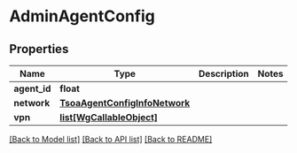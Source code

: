# AdminAgentConfig

## Properties
Name | Type | Description | Notes
------------ | ------------- | ------------- | -------------
**agent_id** | **float** |  | 
**network** | [**TsoaAgentConfigInfoNetwork**](TsoaAgentConfigInfoNetwork.md) |  | 
**vpn** | [**list[WgCallableObject]**](WgCallableObject.md) |  | 

[[Back to Model list]](../README.md#documentation-for-models) [[Back to API list]](../README.md#documentation-for-api-endpoints) [[Back to README]](../README.md)

